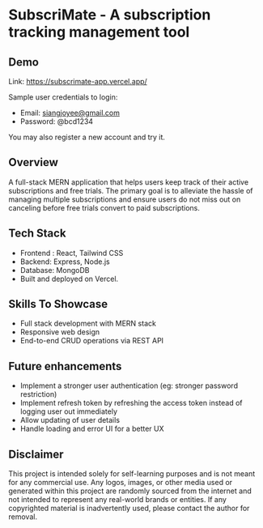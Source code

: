 # SubscriMate - A subscription tracking management tool

## Demo
Link: https://subscrimate-app.vercel.app/  
  
Sample user credentials to login:
* Email: siangjoyee@gmail.com
* Password: @bcd1234

You may also register a new account and try it.

## Overview
A full-stack MERN application that helps users keep track of their active subscriptions and free trials. The primary goal is to alleviate the hassle of managing multiple subscriptions and ensure users do not miss out on canceling before free trials convert to paid subscriptions.

## Tech Stack
* Frontend : React, Tailwind CSS
* Backend: Express, Node.js
* Database: MongoDB
* Built and deployed on Vercel.

## Skills To Showcase
* Full stack development with MERN stack
* Responsive web design
* End-to-end CRUD operations via REST API

## Future enhancements
* Implement a stronger user authentication (eg: stronger password restriction)
* Implement refresh token by refreshing the access token instead of logging user out immediately
* Allow updating of user details
* Handle loading and error UI for a better UX

## Disclaimer
This project is intended solely for self-learning purposes and is not meant for any commercial use. Any logos, images, or other media used or generated within this project are randomly sourced from the internet and not intended to represent any real-world brands or entities. If any copyrighted material is inadvertently used, please contact the author for removal.



